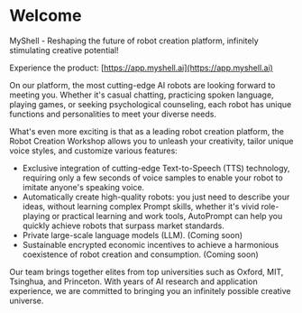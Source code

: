 # Welcome

MyShell - Reshaping the future of robot creation platform, infinitely stimulating creative potential!

Experience the product: [https://app.myshell.ai](https://app.myshell.ai)

On our platform, the most cutting-edge AI robots are looking forward to meeting you. Whether it's casual chatting, practicing spoken language, playing games, or seeking psychological counseling, each robot has unique functions and personalities to meet your diverse needs.

What's even more exciting is that as a leading robot creation platform, the Robot Creation Workshop allows you to unleash your creativity, tailor unique voice styles, and customize various features:

* Exclusive integration of cutting-edge Text-to-Speech (TTS) technology, requiring only a few seconds of voice samples to enable your robot to imitate anyone's speaking voice.
* Automatically create high-quality robots: you just need to describe your ideas, without learning complex Prompt skills, whether it's vivid role-playing or practical learning and work tools, AutoPrompt can help you quickly achieve robots that surpass market standards.
* Private large-scale language models (LLM). (Coming soon)
* Sustainable encrypted economic incentives to achieve a harmonious coexistence of robot creation and consumption. (Coming soon)

Our team brings together elites from top universities such as Oxford, MIT, Tsinghua, and Princeton. With years of AI research and application experience, we are committed to bringing you an infinitely possible creative universe.
